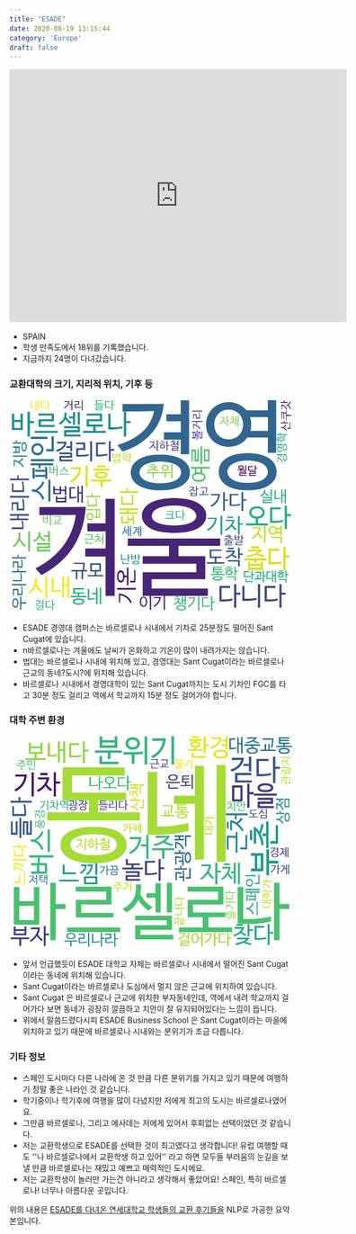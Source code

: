 ```yaml
---
title: "ESADE"
date: 2020-08-19 13:15:44
category: 'Europe'
draft: false
---
```


<iframe
width="600"
height="450"
frameborder="0" style="border:0"
src="https://www.google.com/maps/embed/v1/place?key=AIzaSyC9e1AME-pVmWC4hBpFdu5S4dKzyepa3HQ&q=ESADE&center=41.3939315,2.114791&zoom=14" allowfullscreen>
</iframe>

* SPAIN
* 학생 만족도에서 18위를 기록했습니다.
* 지금까지 24명이 다녀갔습니다. 

### 교환대학의 크기, 지리적 위치, 기후 등

![gen_info-WordCloud](../univ_wordclouds_okt/gen_info/ES000001_gen_info_okt.png)

* ESADE 경영대 캠퍼스는 바르셀로나 시내에서 기차로 25분정도 떨어진 Sant Cugat에 있습니다.
* n바르셀로나는 겨울에도 날씨가 온화하고 기온이 많이 내려가지는 않습니다.
* 법대는 바르셀로나 시내에 위치해 있고, 경영대는 Sant Cugat이라는 바르셀로나 근교의 동네?도시?에 위치해 있습니다.
* 바르셀로나 시내에서 경영대학이 있는 Sant Cugat까지는 도시 기차인 FGC를 타고 30분 정도 걸리고 역에서 학교까지 15분 정도 걸어가야 합니다.


### 대학 주변 환경

![env_info-WordCloud](../univ_wordclouds_okt/env_info/ES000001_env_info_okt.png)

* 앞서 언급했듯이 ESADE 대학교 자체는 바르셀로나 시내에서 떨어진 Sant Cugat이라는 동네에 위치해 있습니다.
* Sant Cugat이라는 바르셀로나 도심에서 멀지 않은 근교에 위치하여 있습니다.
* Sant Cugat 은 바르셀로나 근교에 위치한 부자동네인데, 역에서 내려 학교까지 걸어가다 보면 동네가 굉장히 깔끔하고 치안이 잘 유지되어있다는 느낌이 듭니다.
* 위에서 말씀드렸다시피 ESADE Business School 은 Sant Cugat이라는 마을에 위치하고 있기 때문에 바르셀로나 시내와는 분위기가 조금 다릅니다.


### 기타 정보

* 스페인 도시마다 다른 나라에 온 것 만큼 다른 분위기를 가지고 있기 때문에 여행하기 정말 좋은 나라인 것 같습니다.
* 학기중이나 학기후에 여행을 많이 다녔지만 저에게 최고의 도시는 바르셀로나였어요.
* 그만큼 바르셀로나, 그리고 에사데는 저에게 있어서 후회없는 선택이었던 것 같습니다.
* 저는 교환학생으로 ESADE를 선택한 것이 최고였다고 생각합니다! 유럽 여행할 때도 ''나 바르셀로나에서 교환학생 하고 있어'' 라고 하면 모두들 부러움의 눈길을 보낼 만큼 바르셀로나는 재밌고 예쁘고 매력적인 도시에요.
* 저는 교환학생이 놀러만 가는건 아니라고 생각해서 좋았어요! 스페인, 특히 바르셀로나! 너무나 아름다운 곳입니다.


위의 내용은 [ESADE를 다녀온 연세대학교 학생들의 교환 후기들을](http://oia.yonsei.ac.kr/partner/expReport.asp?ucode=ES000001&bgbn=A) NLP로 가공한 요약본입니다. 
